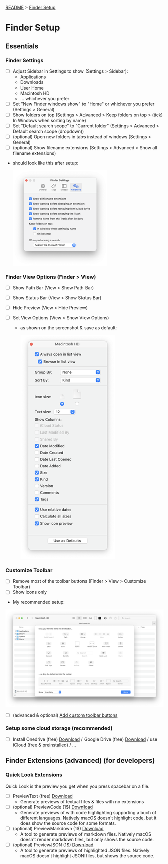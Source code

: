 [README](../../README.md) > [Finder Setup](finder_setup.md)

# Finder Setup

## Essentials

### Finder Settings

- [ ] Adjust Sidebar in Settings to show (Settings > Sidebar):
  - Applications
  - Downloads
  - User Home
  - Macintosh HD
  - ... whichever you prefer
- [ ] Set "New Finder windows show" to "Home" or whichever you prefer (Settings > General)
- [ ] Show folders on top (Settings > Advanced > Keep folders on top > (tick) In Windows when sorting by name)
- [ ] Set "Default search scope" to "Current folder" (Settings > Advanced > Default search scope (dropdown))
- [ ] (optional) Open new folders in tabs instead of windows (Settings > General)
- [ ] (optional) Show filename extensions (Settings > Advanced > Show all filename extensions)
- should look like this after setup:

  <img src="screenshots/finder-settings-advanced.png" alt="Finder Settings Advanced" width="300px"/>

### Finder View Options (Finder > View)

- [ ] Show Path Bar (View > Show Path Bar)
- [ ] Show Status Bar (View > Show Status Bar)
- [ ] Hide Preview (View > Hide Preview)
- [ ] Set View Options (View > Show View Options)

  - as shown on the screenshot & save as default:

    <img src="screenshots/finder-show-view-options.png" alt="View Options" width="300px"/>

### Customize Toolbar

- [ ] Remove most of the toolbar buttons (Finder > View > Customize Toolbar)
- [ ] Show icons only
- My recommended setup:

<img src="screenshots/finder-customize-toolbar.png" alt="Customize Toolbar" width="800px"/>

- [ ] (advanced & optional) [Add custom toolbar buttons](finder_add_custom_buttons.md)

### Setup some cloud storage (recommended)

- [ ] Install Onedrive (free) [Download](https://www.microsoft.com/en-us/microsoft-365/onedrive/online-cloud-storage) / Google Drive (free) [Download](https://www.google.com/drive/download/) / use iCloud (free & preinstalled) / ...

## Finder Extensions (advanced) (for developers)

### Quick Look Extensions

Quick Look is the preview you get when you press spacebar on a file.

- [ ] PreviewText (free) [Download](https://smittytone.net/previewtext/)
  - Generate previews of textual files & files with no extensions
- [ ] (optional) PreviewCode (1$) [Download](https://smittytone.net/previewcode/)
  - Generate previews of with code highlighting supporting a buch of different languages. Natively macOS doesn't highlight code, but it does show the source code for some formats.
- [ ] (optional) PreviewMarkdown (1$) [Download](https://smittytone.net/previewmarkdown/)
  - A tool to generate previews of markdown files. Natively macOS doesn't render markdown files, but only shows the source code.
- [ ] (optional) PreviewJSON (1$) [Download](https://smittytone.net/previewjson/)
  - A tool to generate previews of highlighted JSON files. Natively macOS doesn't highlight JSON files, but shows the source code.
